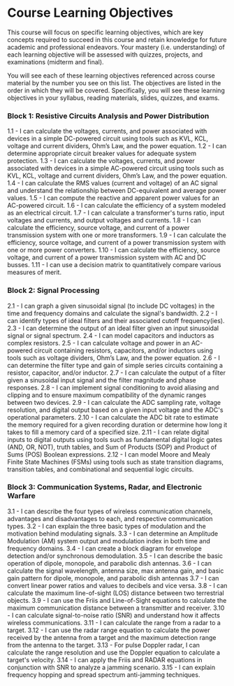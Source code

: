 # Course Learning Objectives

This course will focus on specific learning objectives, which are key concepts required to succeed in this course and retain knowledge for future academic and professional endeavors. Your mastery (i.e. understanding) of each learning objective will be assessed with quizzes, projects, and examinations (midterm and final).

You will see each of these learning objectives referenced across course material by the number you see on this list. The objectives are listed in the order in which they will be covered. Specifically, you will see these learning objectives in your syllabus, reading materials, slides, quizzes, and exams. 

### Block 1: Resistive Circuits Analysis and Power Distribution
1.1 - I can calculate the voltages, currents, and power associated with devices in a simple DC-powered circuit using tools such as KVL, KCL, voltage and current dividers, Ohm’s Law, and the power equation.
1.2 - I can determine appropriate circuit breaker values for adequate system protection.
1.3 - I can calculate the voltages, currents, and power associated with devices in a simple AC-powered circuit using tools such as KVL, KCL, voltage and current dividers, Ohm’s Law, and the power equation.
1.4 - I can calculate the RMS values (current and voltage) of an AC signal and understand the relationship between DC-equivalent and average power values.
1.5 - I can compute the reactive and apparent power values for an AC-powered circuit.
1.6 - I can calculate the efficiency of a system modeled as an electrical circuit.
1.7 - I can calculate a transformer's turns ratio, input voltages and currents, and output voltages and currents. 
1.8 - I can calculate the efficiency, source voltage, and current of a power transmission system with one or more transformers.
1.9 - I can calculate the efficiency, source voltage, and current of a power transmission system with one or more power converters.
1.10 - I can calculate the efficiency, source voltage, and current of a power transmission system with AC and DC busses.
1.11 - I can use a decision matrix to quantitatively compare various measures of merit.

### Block 2: Signal Processing
2.1 - I can graph a given sinusoidal signal (to include DC voltages) in the time and frequency domains and calculate the signal's bandwidth.
2.2 - I can identify types of ideal filters and their associated cutoff frequency(ies). 
2.3 - I can determine the output of an ideal filter given an input sinusoidal signal or signal spectrum.
2.4 - I can model capacitors and inductors as complex resistors. 
2.5 - I can calculate voltage and power in an AC-powered circuit containing resistors, capacitors, and/or inductors using tools such as voltage dividers, Ohm’s Law, and the power equation.
2.6 - I can determine the filter type and gain of simple series circuits containing a resistor, capacitor, and/or inductor.
2.7 - I can calculate the output of a filter given a sinusoidal input signal and the filter magnitude and phase responses.
2.8 - I can implement signal conditioning to avoid aliasing and clipping and to ensure maximum compatibility of the dynamic ranges between two devices. 
2.9 - I can calculate the ADC sampling rate, voltage resolution, and digital output based on a given input voltage and the ADC's operational parameters. 
2.10 - I can calculate the ADC bit rate to estimate the memory required for a given recording duration or determine how long it takes to fill a memory card of a specified size.
2.11 - I can relate digital inputs to digital outputs using tools such as fundamental digital logic gates (AND, OR, NOT), truth tables, and Sum of Products (SOP) and Product of Sums (POS) Boolean expressions.
2.12 - I can model Moore and Mealy Finite State Machines (FSMs) using tools such as state transition diagrams, transition tables, and combinational and sequential logic circuits.

### Block 3: Communication Systems, Radar, and Electronic Warfare
3.1 - I can describe the four types of wireless communication channels, advantages and disadvantages to each, and respective communication types.
3.2 - I can explain the three basic types of modulation and the motivation behind modulating signals.
3.3 - I can determine an Amplitude Modulation (AM) system output and modulation index in both time and frequency domains.
3.4 - I can create a block diagram for envelope detection and/or synchronous demodulation. 
3.5 - I can describe the basic operation of dipole, monopole, and parabolic dish antennas.
3.6 - I can calculate the signal wavelength, antenna size, max antenna gain, and basic gain pattern for dipole, monopole, and parabolic dish antennas
3.7 - I can convert linear power ratios and values to decibels and vice versa.
3.8 - I can calculate the maximum line-of-sight (LOS) distance between two terrestrial objects. 
3.9 - I can use the Friis and Line-of-Sight equations to calculate the maximum communication distance between a transmitter and receiver.
3.10 - I can calculate signal-to-noise ratio (SNR) and understand how it affects wireless communications.
3.11 - I can calculate the range from a radar to a target.
3.12 - I can use the radar range equation to calculate the power received by the antenna from a target and the maximum detection range from the antenna to the target.
3.13 - For pulse Doppler radar, I can calculate the range resolution and use the Doppler equation to calculate a target's velocity.
3.14 - I can apply the Friis and RADAR equations in conjunction with SNR to analyze a jamming scenario.
3.15 - I can explain frequency hopping and spread spectrum anti-jamming techniques.

